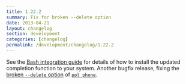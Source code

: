 ```yaml
---
title: 1.22.2
summary: Fix for broken --delete option
date: 2013-04-21
layout: changelog
section: development
categories: [changelog]
permalink: /development/changelog/1.22.2
---
```


See the [Bash integration guide](/documentation/integration/bash) for details of
how to install the updated completion function to your system.  Another bugfix
release, fixing the [broken `--delete`
option](https://github.com/hnrysmth/ppl/issues/33) of [`ppl
phone`](/documentation/commands/phone).
